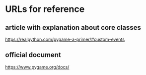 # URLs for reference
## article with explanation about core classes
https://realpython.com/pygame-a-primer/#custom-events
## official document
https://www.pygame.org/docs/


